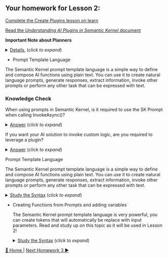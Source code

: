 ## Your homework for Lesson 2:

[Complete the Create Plugins lesson on learn](https://learn.microsoft.com/en-us/training/modules/create-plugins-semantic-kernel/) 

[Read the *Understanding AI Plugins in Semantic Kernel* document](https://learn.microsoft.com/en-us/semantic-kernel/agents/plugins/?tabs=Csharp)
  
   **Important Note about Planners**
   <details>
      <summary><u>Details.</u> (<i>click to expand</i>)</summary>
      <!-- have to be followed by an empty line! -->
 
     The StepWise and HandleBar planners are being deprecated.  We are recommending that customer leverage Auto Invoke as opposed to user either of these planners.  The SK team has been working on a new planner that will replace these and it has been proven to be much more efficient.  In most cases we are finding that a planner is simply not needed and using multiple plugins with Auto Invoke often proves to be much more efficient.  If you need more control you can use an *intent* pattern to control flow.
          
  </details>

- Prompt Template Language

The Semantic Kernel prompt template language is a simple way to define and compose AI functions using plain text. You can use it to create natural language prompts, generate responses, extract information, invoke other prompts or perform any other task that can be expressed with text.

### Knowledge Check
When using prompts in Semantic Kernel, is it required to use the SK Prompt when calling InvokeAsync()?
  <details>
      <summary><u>Answer</u> (<i>click to expand</i>)</summary>
      <!-- have to be followed by an empty line! -->
   
       No. As demonstrated in the code examples, you can use a variety of techniques for prompts i.e. interpolated strings, just a regular string as a prompt, load from file or inline.
            
  </details>


If you want your AI solution to invoke custom logic, are you required to leverage a plugin?
  <details>
      <summary><u>Answer</u> (<i>click to expand</i>)</summary>
      <!-- have to be followed by an empty line! -->
        Yes.  You need to use native functions for this and this does require that you build a plugin for this.  Take a look at the Plugin Examples in the Lesson-2 solution for examples. 
       
  </details>

Prompt Template Language

  The Semantic Kernel prompt template language is a simple way to define and compose AI functions using plain text. You can use it to create natural language prompts, generate responses, 
  extract information, invoke other prompts or perform any other task that can be expressed with text.
  <details>
    <summary><u>Study the Syntax</u> (<i>click to expand</i>)</summary>
    <!-- have to be followed by an empty line! -->

      
     [Prompt Template Syntax](https://learn.microsoft.com/en-us/semantic-kernel/prompts/prompt-template-syntax)
          
  </details>

- Creating Functions from Prompts and adding variables

  The Semantic Kernel prompt template language is very powerful, you can create tokens that will automatically be replace with input parameters.  Read and study up on this topic as it will be used in Lesson 2!
  <details>
    <summary><u>Study the Syntax</u> (<i>click to expand</i>)</summary>
    <!-- have to be followed by an empty line! -->

      
     [Example of templatizing prompts and using variables](https://learn.microsoft.com/en-us/semantic-kernel/prompts/templatizing-prompts?tabs=Csharp))
          
  </details>

[🔼 Home ](/README.md) | [Next Homework 3 ▶](/homework/lesson-3/README.md)
